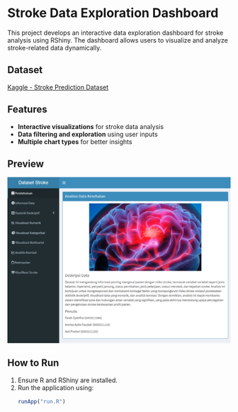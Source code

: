 # Stroke Data Exploration Dashboard

This project develops an interactive data exploration dashboard for stroke analysis using RShiny. The dashboard allows users to visualize and analyze stroke-related data dynamically.

## Dataset  
[Kaggle - Stroke Prediction Dataset](https://www.kaggle.com/datasets/fedesoriano/stroke-prediction-dataset)

## Features  
- **Interactive visualizations** for stroke data analysis  
- **Data filtering and exploration** using user inputs  
- **Multiple chart types** for better insights  

## Preview  
![Dashboard Preview](Dashboard%20Stroke.png)

## How to Run  
1. Ensure R and RShiny are installed.  
2. Run the application using:  
   ```r
   runApp("run.R")
